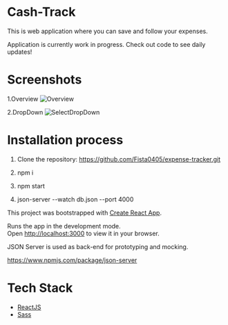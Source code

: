 # Cash-Track

This is web application where you can save and follow your expenses. 

Application is currently work in progress. Check out code to see daily updates!

# Screenshots

1.Overview
![Overview](https://user-images.githubusercontent.com/62171931/206146687-ae1268ce-3db2-41b8-a791-6c86fa692d42.png)

2.DropDown
![SelectDropDown](https://user-images.githubusercontent.com/62171931/206147036-c48bb8c1-1131-4833-baa6-70d6b295e6fa.png)


# Installation process

1. Clone the repository: https://github.com/Fista0405/expense-tracker.git

2. npm i

3. npm start

4. json-server --watch db.json --port 4000

This project was bootstrapped with [Create React App](https://github.com/facebook/create-react-app).

Runs the app in the development mode.\
Open [http://localhost:3000](http://localhost:3000) to view it in your browser.

JSON Server is used as back-end for prototyping and mocking.

https://www.npmjs.com/package/json-server

# Tech Stack

- [ReactJS](https://reactjs.org/)
- [Sass](https://sass-lang.com/)
